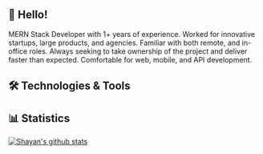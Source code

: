 ## 👋 Hello! 
MERN Stack Developer with 1+ years of experience. Worked for innovative startups, large products, and agencies. Familiar with both remote, and in-office roles.  Always seeking to take ownership of the project and deliver faster than expected.  Comfortable for web, mobile, and API development.

## 🛠️ Technologies & Tools


## 📊 Statistics
[![Shayan's github stats](https://github-readme-stats.vercel.app/api?username=shayan-workspace&theme=dark&count_private=true)](https://github.com/anuraghazra/github-readme-stats)

<!--
**AntonioErdeljac/AntonioErdeljac** is a ✨ _special_ ✨ repository because its `README.md` (this file) appears on your GitHub profile.

Here are some ideas to get you started:

- 🔭 I’m currently working on ...
- 🌱 I’m currently learning ...
- 👯 I’m looking to collaborate on ...
- 🤔 I’m looking for help with ...
- 💬 Ask me about ...
- 📫 How to reach me: ...
- 😄 Pronouns: ...
- ⚡ Fun fact: ...
-->
